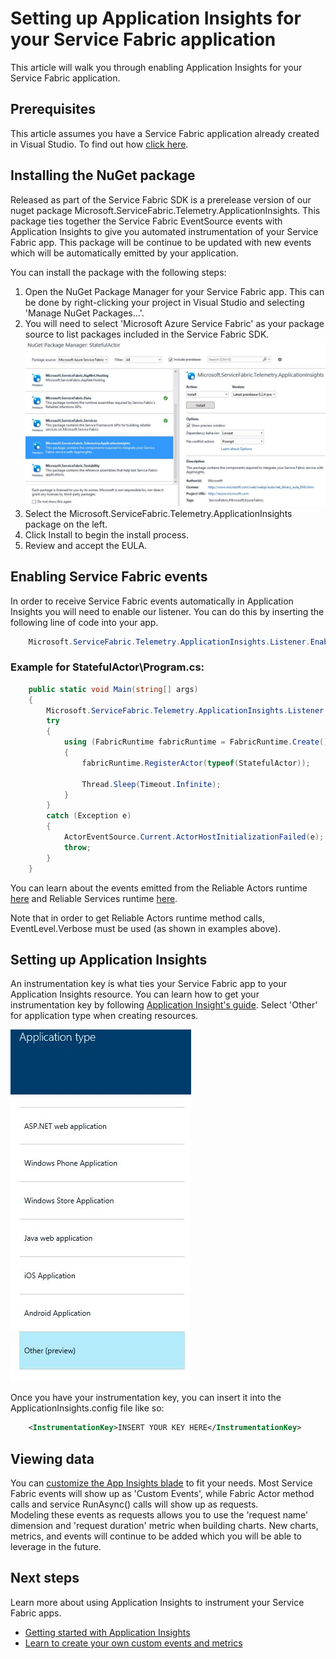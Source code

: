 <properties
   pageTitle="Setting up Application Insights for your Service Fabric application"
   description="Receive Service Fabric events for your application in Application Insights."
   services="service-fabric"
   documentationCenter=".net"
   authors="mattrowmsft"
   manager="timlt"
   editor=""/>

<tags
   ms.service="service-fabric"
   ms.devlang="dotNet"
   ms.topic="article"
   ms.tgt_pltfrm="NA"
   ms.workload="NA"
   ms.date="07/20/2015"
   ms.author="mattrow"/>

# Setting up Application Insights for your Service Fabric application
 This article will walk you through enabling Application Insights for your Service Fabric application.

## Prerequisites

This article assumes you have a Service Fabric application already created in Visual Studio. To find out how [click here](service-fabric-reliable-services-quick-start.md).

## Installing the NuGet package
Released as part of the Service Fabric SDK is a prerelease version of our nuget package Microsoft.ServiceFabric.Telemetry.ApplicationInsights. 
This package ties together the Service Fabric EventSource events with Application Insights to give you automated instrumentation of your Service Fabric app.
This package will be continue to be updated with new events which will be automatically emitted by your application.

You can install the package with the following steps:

1. Open the NuGet Package Manager for your Service Fabric app.  This can be done by right-clicking your project in Visual Studio and selecting 'Manage NuGet Packages...'.
2. You will need to select 'Microsoft Azure Service Fabric' as your package source to list packages included in the Service Fabric SDK. 
![VS2015 NuGet Package Manager](media/service-fabric-diagnostics-application-insights-setup/AI-nuget-package-manager.jpg)
3. Select the Microsoft.ServiceFabric.Telemetry.ApplicationInsights package on the left.
4. Click Install to begin the install process.
5. Review and accept the EULA.

## Enabling Service Fabric events
In order to receive Service Fabric events automatically in Application Insights you will need to enable our listener.
You can do this by inserting the following line of code into your app.

```csharp
    Microsoft.ServiceFabric.Telemetry.ApplicationInsights.Listener.Enable(EventLevel.Verbose);
```
 
### Example for StatefulActor\Program.cs:

```csharp
    public static void Main(string[] args)
    {
        Microsoft.ServiceFabric.Telemetry.ApplicationInsights.Listener.Enable(EventLevel.Verbose);
        try
        {
            using (FabricRuntime fabricRuntime = FabricRuntime.Create())
            {
                fabricRuntime.RegisterActor(typeof(StatefulActor));

                Thread.Sleep(Timeout.Infinite);
            }
        }
        catch (Exception e)
        {
            ActorEventSource.Current.ActorHostInitializationFailed(e);
            throw;
        }
    }
```

You can learn about the events emitted from the Reliable Actors runtime [here](service-fabric-reliable-actors-diagnostics.md) and Reliable Services runtime [here](service-fabric-reliable-services-diagnostics.md).

Note that in order to get Reliable Actors runtime method calls, EventLevel.Verbose must be used (as shown in examples above).

## Setting up Application Insights
An instrumentation key is what ties your Service Fabric app to your Application Insights resource.  You can learn how to get your instrumentation key by following [Application Insight's guide](../app-insights-create-new-resource.md#create-an-application-insights-resource).
Select 'Other' for application type when creating resources.

![Select Other for AI app type](media/service-fabric-diagnostics-application-insights-setup/AI-app-type-other.JPG)

Once you have your instrumentation key, you can insert it into the ApplicationInsights.config file like so:

```xml
    <InstrumentationKey>INSERT YOUR KEY HERE</InstrumentationKey>
```

## Viewing data
You can [customize the App Insights blade](../app-insights-metrics-explorer.md) to fit your needs. 
Most Service Fabric events will show up as 'Custom Events', while Fabric Actor method calls and service RunAsync() calls will show up as requests.  
Modeling these events as requests allows you to use the 'request name' dimension and 'request duration' metric when building charts.
New charts, metrics, and events will continue to be added which you will be able to leverage in the future.

## Next steps
Learn more about using Application Insights to instrument your Service Fabric apps.

- [Getting started with Application Insights](../app-insights-get-started.md)
- [Learn to create your own custom events and metrics](../app-insights-custom-events-metrics-api.md)
 
